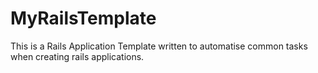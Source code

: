 MyRailsTemplate
===============

This is a Rails Application Template written to automatise common tasks when creating rails applications.
